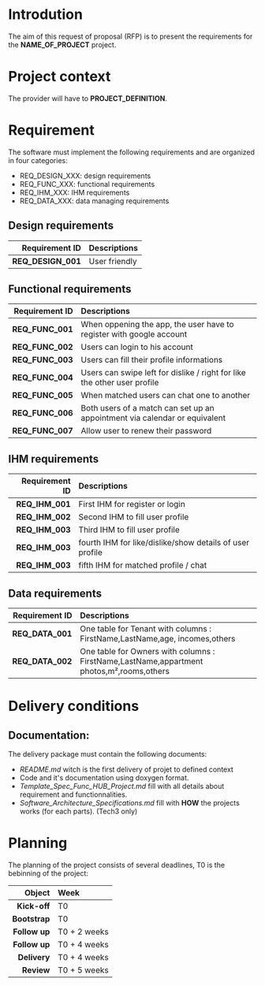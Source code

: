 # Introdution
The aim of this request of proposal (RFP) is to present the requirements for the **NAME_OF_PROJECT** project.

# Project context
The provider will have to **PROJECT_DEFINITION**.

# Requirement
The software must implement the following requirements and are organized in four categories:

* REQ_DESIGN_XXX: design requirements
* REQ_FUNC_XXX: functional requirements
* REQ_IHM_XXX: IHM requirements
* REQ_DATA_XXX: data managing requirements

## Design requirements
|Requirement ID|Descriptions|
|---:|:---|
|**REQ_DESIGN_001**|User friendly|


## Functional requirements
|Requirement ID|Descriptions|
|---:|:---|
|**REQ_FUNC_001**|When oppening the app, the user have to register with google account|
|**REQ_FUNC_002**|Users can login to his account|
|**REQ_FUNC_003**|Users can fill their profile informations|
|**REQ_FUNC_004**|Users can swipe left for dislike / right for like the other user profile|
|**REQ_FUNC_005**|When matched users can chat one to another|
|**REQ_FUNC_006**|Both users of a match can set up an appointment via calendar or equivalent|
|**REQ_FUNC_007**|Allow user to renew their password|

## IHM requirements
|Requirement ID|Descriptions|
|---:|:---|
|**REQ_IHM_001**|First IHM for register or login|
|**REQ_IHM_002**|Second IHM to fill user profile|
|**REQ_IHM_003**|Third IHM to fill user profile|
|**REQ_IHM_003**|fourth IHM for like/dislike/show details of user profile|
|**REQ_IHM_003**|fifth IHM for matched profile / chat|

## Data requirements
|Requirement ID|Descriptions|
|---:|:---|
|**REQ_DATA_001**|One table for Tenant with columns : FirstName,LastName,age, incomes,others|
|**REQ_DATA_002**|One table for Owners with columns : FirstName,LastName,appartment photos,m²,rooms,others |

# Delivery conditions
## Documentation:
The delivery package must contain the following documents:<br/>
* _README.md_ witch is the first delivery of projet to defined context
* Code and it's documentation using doxygen format.
* _Template_Spec_Func_HUB_Project.md_ fill with all details about requirement and functionnalities.
* _Software_Architecture_Specifications.md_ fill with **HOW** the projects works (for each parts). (Tech3 only)


# Planning
The planning of the project consists of several deadlines, T0 is the bebinning of the project:

|**Object**|**Week**|
|---:|:---|
|**Kick-off**      |T0|
|**Bootstrap**     |T0|
|**Follow up**     |T0 + 2 weeks|
|**Follow up**     |T0 + 4 weeks|
|**Delivery**      |T0 + 4 weeks|
|**Review** 	   |T0 + 5 weeks|
